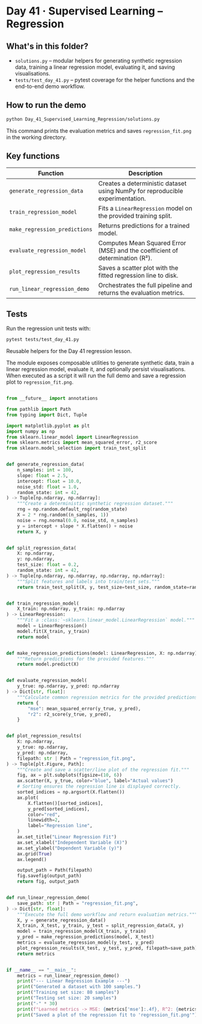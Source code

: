 # Day 41 · Supervised Learning – Regression

## What's in this folder?

- `solutions.py` – modular helpers for generating synthetic regression data, training a linear regression model, evaluating it, and saving visualisations.
- `tests/test_day_41.py` – pytest coverage for the helper functions and the end-to-end demo workflow.

## How to run the demo

```bash
python Day_41_Supervised_Learning_Regression/solutions.py
```

This command prints the evaluation metrics and saves `regression_fit.png` in the working directory.

## Key functions

| Function | Description |
| --- | --- |
| `generate_regression_data` | Creates a deterministic dataset using NumPy for reproducible experimentation. |
| `train_regression_model` | Fits a `LinearRegression` model on the provided training split. |
| `make_regression_predictions` | Returns predictions for a trained model. |
| `evaluate_regression_model` | Computes Mean Squared Error (MSE) and the coefficient of determination (R²). |
| `plot_regression_results` | Saves a scatter plot with the fitted regression line to disk. |
| `run_linear_regression_demo` | Orchestrates the full pipeline and returns the evaluation metrics. |

## Tests

Run the regression unit tests with:

```bash
pytest tests/test_day_41.py
```

Reusable helpers for the Day 41 regression lesson.

The module exposes composable utilities to generate synthetic data,
train a linear regression model, evaluate it, and optionally persist
visualisations.  When executed as a script it will run the full demo and
save a regression plot to ``regression_fit.png``.

```python

from __future__ import annotations

from pathlib import Path
from typing import Dict, Tuple

import matplotlib.pyplot as plt
import numpy as np
from sklearn.linear_model import LinearRegression
from sklearn.metrics import mean_squared_error, r2_score
from sklearn.model_selection import train_test_split


def generate_regression_data(
    n_samples: int = 100,
    slope: float = 2.5,
    intercept: float = 10.0,
    noise_std: float = 1.0,
    random_state: int = 42,
) -> Tuple[np.ndarray, np.ndarray]:
    """Create a deterministic synthetic regression dataset."""
    rng = np.random.default_rng(random_state)
    X = 2 * rng.random((n_samples, 1))
    noise = rng.normal(0.0, noise_std, n_samples)
    y = intercept + slope * X.flatten() + noise
    return X, y


def split_regression_data(
    X: np.ndarray,
    y: np.ndarray,
    test_size: float = 0.2,
    random_state: int = 42,
) -> Tuple[np.ndarray, np.ndarray, np.ndarray, np.ndarray]:
    """Split features and labels into train/test sets."""
    return train_test_split(X, y, test_size=test_size, random_state=random_state)


def train_regression_model(
    X_train: np.ndarray, y_train: np.ndarray
) -> LinearRegression:
    """Fit a :class:`~sklearn.linear_model.LinearRegression` model."""
    model = LinearRegression()
    model.fit(X_train, y_train)
    return model


def make_regression_predictions(model: LinearRegression, X: np.ndarray) -> np.ndarray:
    """Return predictions for the provided features."""
    return model.predict(X)


def evaluate_regression_model(
    y_true: np.ndarray, y_pred: np.ndarray
) -> Dict[str, float]:
    """Calculate common regression metrics for the provided predictions."""
    return {
        "mse": mean_squared_error(y_true, y_pred),
        "r2": r2_score(y_true, y_pred),
    }


def plot_regression_results(
    X: np.ndarray,
    y_true: np.ndarray,
    y_pred: np.ndarray,
    filepath: str | Path = "regression_fit.png",
) -> Tuple[plt.Figure, Path]:
    """Create and save a scatter/line plot of the regression fit."""
    fig, ax = plt.subplots(figsize=(10, 6))
    ax.scatter(X, y_true, color="blue", label="Actual values")
    # Sorting ensures the regression line is displayed correctly.
    sorted_indices = np.argsort(X.flatten())
    ax.plot(
        X.flatten()[sorted_indices],
        y_pred[sorted_indices],
        color="red",
        linewidth=2,
        label="Regression line",
    )
    ax.set_title("Linear Regression Fit")
    ax.set_xlabel("Independent Variable (X)")
    ax.set_ylabel("Dependent Variable (y)")
    ax.grid(True)
    ax.legend()

    output_path = Path(filepath)
    fig.savefig(output_path)
    return fig, output_path


def run_linear_regression_demo(
    save_path: str | Path = "regression_fit.png",
) -> Dict[str, float]:
    """Execute the full demo workflow and return evaluation metrics."""
    X, y = generate_regression_data()
    X_train, X_test, y_train, y_test = split_regression_data(X, y)
    model = train_regression_model(X_train, y_train)
    y_pred = make_regression_predictions(model, X_test)
    metrics = evaluate_regression_model(y_test, y_pred)
    plot_regression_results(X_test, y_test, y_pred, filepath=save_path)
    return metrics


if __name__ == "__main__":
    metrics = run_linear_regression_demo()
    print("--- Linear Regression Example ---")
    print("Generated a dataset with 100 samples.")
    print("Training set size: 80 samples")
    print("Testing set size: 20 samples")
    print("-" * 30)
    print(f"Learned metrics -> MSE: {metrics['mse']:.4f}, R^2: {metrics['r2']:.4f}")
    print("Saved a plot of the regression fit to 'regression_fit.png'")

```
